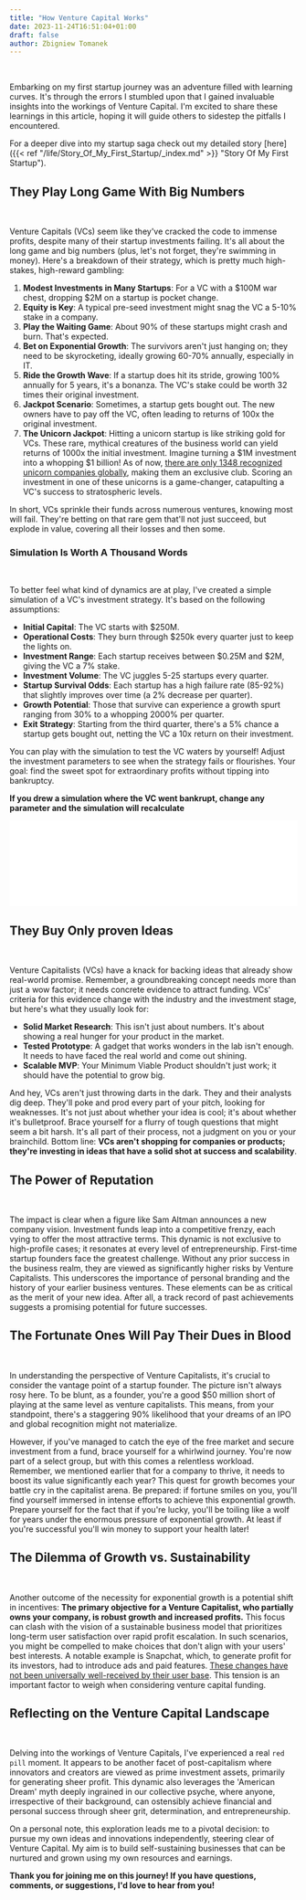 ```yaml
---
title: "How Venture Capital Works"
date: 2023-11-24T16:51:04+01:00
draft: false
author: Zbigniew Tomanek
---
```


<br>

Embarking on my first startup journey was an adventure filled with learning curves. It's through the errors I stumbled upon that I gained invaluable insights into the workings of Venture Capital. I'm excited to share these learnings in this article, hoping it will guide others to sidestep the pitfalls I encountered.

For a deeper dive into my startup saga check out my detailed story [here]({{< ref "/life/Story_Of_My_First_Startup/_index.md" >}} "Story Of My First Startup").


## They Play Long Game With Big Numbers

<br>

Venture Capitals (VCs) seem like they've cracked the code to immense profits, despite many of their startup investments failing. It's all about the long game and big numbers (plus, let's not forget, they're swimming in money). Here's a breakdown of their strategy, which is pretty much high-stakes, high-reward gambling:

1) **Modest Investments in Many Startups**: For a VC with a $100M war chest, dropping $2M on a startup is pocket change.
2) **Equity is Key**: A typical pre-seed investment might snag the VC a 5-10% stake in a company.
3) **Play the Waiting Game**: About 90% of these startups might crash and burn. That's expected.
4) **Bet on Exponential Growth**: The survivors aren't just hanging on; they need to be skyrocketing, ideally growing 60-70% annually, especially in IT.
5) **Ride the Growth Wave**: If a startup does hit its stride, growing 100% annually for 5 years, it's a bonanza. The VC's stake could be worth 32 times their original investment.
6) **Jackpot Scenario**: Sometimes, a startup gets bought out. The new owners have to pay off the VC, often leading to returns of 100x the original investment.
7) **The Unicorn Jackpot**: Hitting a unicorn startup is like striking gold for VCs. These rare, mythical creatures of the business world can yield returns of 1000x the initial investment. Imagine turning a $1M investment into a whopping $1 billion! As of now, [there are only 1348 recognized unicorn companies globally](https://pitchbook.com/news/articles/unicorn-startups-list-trends), making them an exclusive club. Scoring an investment in one of these unicorns is a game-changer, catapulting a VC's success to stratospheric levels.


In short, VCs sprinkle their funds across numerous ventures, knowing most will fail. They're betting on that rare gem that'll not just succeed, but explode in value, covering all their losses and then some.


### Simulation Is Worth A Thousand Words

<br>

To better feel what kind of dynamics are at play, I've created a simple simulation of a VC's investment strategy. It's based on the following assumptions:

- **Initial Capital**: The VC starts with $250M.
- **Operational Costs**: They burn through $250k every quarter just to keep the lights on.
- **Investment Range**: Each startup receives between $0.25M and $2M, giving the VC a 7% stake.
- **Investment Volume**: The VC juggles 5-25 startups every quarter.
- **Startup Survival Odds**: Each startup has a high failure rate (85-92%) that slightly improves over time (a 2% decrease per quarter).
- **Growth Potential**: Those that survive can experience a growth spurt ranging from 30% to a whopping 2000% per quarter.
- **Exit Strategy**: Starting from the third quarter, there's a 5% chance a startup gets bought out, netting the VC a 10x return on their investment.

You can play with the simulation to test the VC waters by yourself! Adjust the investment parameters to see when the strategy fails or flourishes. Your goal: find the sweet spot for extraordinary profits without tipping into bankruptcy.

 **If you drew a simulation where the VC went bankrupt, change any parameter and the simulation will recalculate**


<iframe src="/html/simulation.html" style="width: 100%; border: none;" id="myIframe"></iframe>
<script>
    var iframe = document.getElementById('myIframe');
    function resizeIframe() {
        try {
            var contentHeight = iframe.contentWindow.document.body.scrollHeight;
            iframe.style.height = (contentHeight * 1.02) + 'px';
        } catch (e) {
            console.error("Error resizing iframe: ", e);
        }
    }
    iframe.onload = resizeIframe;
</script>


## They Buy Only proven Ideas

<br>

Venture Capitalists (VCs) have a knack for backing ideas that already show real-world promise. Remember, a groundbreaking concept needs more than just a wow factor; it needs concrete evidence to attract funding. VCs' criteria for this evidence change with the industry and the investment stage, but here's what they usually look for:

- **Solid Market Research**: This isn't just about numbers. It's about showing a real hunger for your product in the market.
- **Tested Prototype**: A gadget that works wonders in the lab isn't enough. It needs to have faced the real world and come out shining.
- **Scalable MVP**: Your Minimum Viable Product shouldn't just work; it should have the potential to grow big.

And hey, VCs aren't just throwing darts in the dark. They and their analysts dig deep. They'll poke and prod every part of your pitch, looking for weaknesses. It's not just about whether your idea is cool; it's about whether it's bulletproof. Brace yourself for a flurry of tough questions that might seem a bit harsh. It's all part of their process, not a judgment on you or your brainchild. Bottom line: **VCs aren't shopping for companies or products; they're investing in ideas that have a solid shot at success and scalability**.

## The Power of Reputation

<br>

The impact is clear when a figure like Sam Altman announces a new company vision. Investment funds leap into a competitive frenzy, each vying to offer the most attractive terms. This dynamic is not exclusive to high-profile cases; it resonates at every level of entrepreneurship. First-time startup founders face the greatest challenge. Without any prior success in the business realm, they are viewed as significantly higher risks by Venture Capitalists. This underscores the importance of personal branding and the history of your earlier business ventures. These elements can be as critical as the merit of your new idea. After all, a track record of past achievements suggests a promising potential for future successes.


## The Fortunate Ones Will Pay Their Dues in Blood

<br>

In understanding the perspective of Venture Capitalists, it's crucial to consider the vantage point of a startup founder. The picture isn't always rosy here. To be blunt, as a founder, you're a good $50 million short of playing at the same level as venture capitalists. This means, from your standpoint, there's a staggering 90% likelihood that your dreams of an IPO and global recognition might not materialize.

However, if you've managed to catch the eye of the free market and secure investment from a fund, brace yourself for a whirlwind journey. You're now part of a select group, but with this comes a relentless workload. Remember, we mentioned earlier that for a company to thrive, it needs to boost its value significantly each year? This quest for growth becomes your battle cry in the capitalist arena. Be prepared: if fortune smiles on you, you'll find yourself immersed in intense efforts to achieve this exponential growth. Prepare yourself for the fact that if you're lucky, you'll be toiling like a wolf for years under the enormous pressure of exponential growth. At least if you're successful you'll win money to support your health later!

## The Dilemma of Growth vs. Sustainability

<br>

Another outcome of the necessity for exponential growth is a potential shift in incentives: **The primary objective for a Venture Capitalist, who partially owns your company, is robust growth and increased profits.** This focus can clash with the vision of a sustainable business model that prioritizes long-term user satisfaction over rapid profit escalation. In such scenarios, you might be compelled to make choices that don't align with your users' best interests. A notable example is Snapchat, which, to generate profit for its investors, had to introduce ads and paid features. [These changes have not been universally well-received by their user base](https://www.socialmediatoday.com/news/snapchat-receives-a-flood-of-negative-reviews-in-response-to-my-ai-expans/648473/). This tension is an important factor to weigh when considering venture capital funding.


## Reflecting on the Venture Capital Landscape

<br>

Delving into the workings of Venture Capitals, I've experienced a real `red pill` moment. It appears to be another facet of post-capitalism where innovators and creators are viewed as prime investment assets, primarily for generating sheer profit. This dynamic also leverages the 'American Dream' myth deeply ingrained in our collective psyche, where anyone, irrespective of their background, can ostensibly achieve financial and personal success through sheer grit, determination, and entrepreneurship.

On a personal note, this exploration leads me to a pivotal decision: to pursue my own ideas and innovations independently, steering clear of Venture Capital. My aim is to build self-sustaining businesses that can be nurtured and grown using my own resources and earnings.

**Thank you for joining me on this journey! If you have questions, comments, or suggestions, I'd love to hear from you!**
